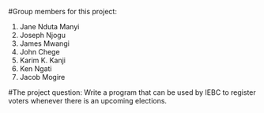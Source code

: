 #Group members for this project:
1. Jane Nduta Manyi
2. Joseph Njogu
3. James Mwangi
4. John Chege
5. Karim K. Kanji
6. Ken Ngati
7. Jacob Mogire

#The project question:
Write a program that can be used by IEBC to register voters whenever there is an upcoming elections.

